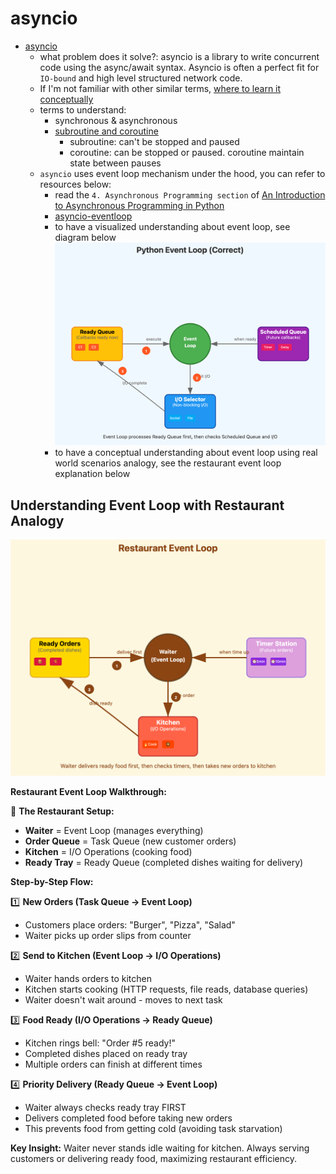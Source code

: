 # asyncio

- [asyncio](https://docs.python.org/3/library/asyncio.html)
  - what problem does it solve?: asyncio is a library to write concurrent code using the async/await syntax. Asyncio is often a perfect fit for `IO-bound` and high level structured network code.
  - If I'm not familiar with other similar terms, [where to learn it conceptually](https://www.youtube.com/watch?v=K56nNuBEd0c)
  - terms to understand:
    - synchronous & asynchronous
    - [subroutine and coroutine](https://youtu.be/K56nNuBEd0c?si=KlwKIRFeVu3Y3rPR&t=111)
      - subroutine: can't be stopped and paused
      - coroutine: can be stopped or paused. coroutine maintain state between pauses
  - `asyncio` uses event loop mechanism under the hood, you can refer to resources below:
    - read the `4. Asynchronous Programming section` of [An Introduction to Asynchronous Programming in Python](https://medium.com/velotio-perspectives/an-introduction-to-asynchronous-programming-in-python-af0189a88bbb)
    - [asyncio-eventloop](https://docs.python.org/dev/library/asyncio-eventloop.html)
    - to have a visualized understanding about event loop, see diagram below
   ![x](./imgs/python-event-loop.png)
    - to have a conceptual understanding about event loop using real world scenarios analogy, see the restaurant event loop explanation below

## Understanding Event Loop with Restaurant Analogy

![x](./imgs/restaurant-analogy.png)

**Restaurant Event Loop Walkthrough:**

🏪 **The Restaurant Setup:**

- **Waiter** = Event Loop (manages everything)
- **Order Queue** = Task Queue (new customer orders)
- **Kitchen** = I/O Operations (cooking food)
- **Ready Tray** = Ready Queue (completed dishes waiting for delivery)

**Step-by-Step Flow:**

1️⃣ **New Orders (Task Queue → Event Loop)**

- Customers place orders: "Burger", "Pizza", "Salad"
- Waiter picks up order slips from counter

2️⃣ **Send to Kitchen (Event Loop → I/O Operations)**

- Waiter hands orders to kitchen
- Kitchen starts cooking (HTTP requests, file reads, database queries)
- Waiter doesn't wait around - moves to next task

3️⃣ **Food Ready (I/O Operations → Ready Queue)**

- Kitchen rings bell: "Order #5 ready!"
- Completed dishes placed on ready tray
- Multiple orders can finish at different times

4️⃣ **Priority Delivery (Ready Queue → Event Loop)**

- Waiter always checks ready tray FIRST
- Delivers completed food before taking new orders
- This prevents food from getting cold (avoiding task starvation)

**Key Insight:** Waiter never stands idle waiting for kitchen. Always serving customers or delivering ready food, maximizing restaurant efficiency.
